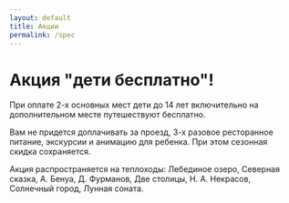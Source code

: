 ```yaml
---
layout: default
title: Акции
permalink: /spec
---
```


# Акция "дети бесплатно"!

При оплате 2-х основных мест дети до 14 лет включительно на дополнительном месте путешествуют бесплатно.

Вам не придется доплачивать за проезд, 3-х разовое ресторанное питание, экскурсии и анимацию для ребенка. При этом сезонная скидка сохраняется.

Акция распространяется на теплоходы: Лебединое озеро, Северная сказка, А. Бенуа, Д. Фурманов, Две столицы, Н. А. Некрасов, Солнечный город, Лунная соната.